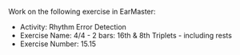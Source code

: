 Work on the following exercise in EarMaster:
- Activity: Rhythm Error Detection
- Exercise Name: 4/4 - 2 bars: 16th & 8th Triplets - including rests
- Exercise Number: 15.15
